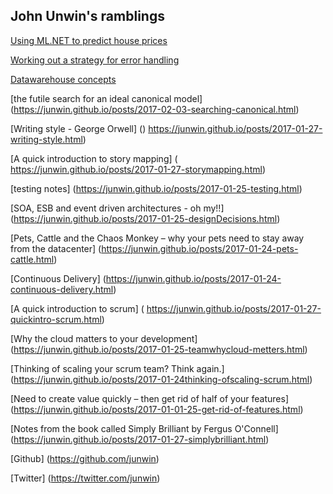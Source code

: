 ## John Unwin's ramblings


  [Using ML.NET to predict house prices](https://junwin.github.io/posts/2019-02-21-MLNETHousePriceRegression.md)
  
  [Working out a strategy for error handling](https://junwin.github.io/posts/2017-02-22-errorhandling-ideas.html)
  
  [Datawarehouse concepts]( https://junwin.github.io/posts/2017-02-21-datawarehouse-concepts.html)

  [the futile search for an ideal canonical model] (https://junwin.github.io/posts/2017-02-03-searching-canonical.html)

  [Writing style - George Orwell] () https://junwin.github.io/posts/2017-01-27-writing-style.html)

  [A quick introduction to story mapping] ( https://junwin.github.io/posts/2017-01-27-storymapping.html)

  [testing notes] (https://junwin.github.io/posts/2017-01-25-testing.html)

  [SOA, ESB and event driven architectures -  oh my!!] (https://junwin.github.io/posts/2017-01-25-designDecisions.html)

  [Pets, Cattle and the Chaos Monkey – why your pets need to stay away from the datacenter] (https://junwin.github.io/posts/2017-01-24-pets-cattle.html)

  [Continuous Delivery] (https://junwin.github.io/posts/2017-01-24-continuous-delivery.html)

  [A quick introduction to scrum] ( https://junwin.github.io/posts/2017-01-27-quickintro-scrum.html)

  [Why the cloud matters to your development] (https://junwin.github.io/posts/2017-01-25-teamwhycloud-metters.html)

  [Thinking of scaling your scrum team? Think again.] (https://junwin.github.io/posts/2017-01-24thinking-ofscaling-scrum.html)

  [Need to create value quickly – then get rid of half of your features] (https://junwin.github.io/posts/2017-01-01-25-get-rid-of-features.html)

  [Notes from the book called Simply Brilliant by Fergus O'Connell] (https://junwin.github.io/posts/2017-01-27-simplybrilliant.html)


          
  [Github] (https://github.com/junwin)
            
  [Twitter] (https://twitter.com/junwin)